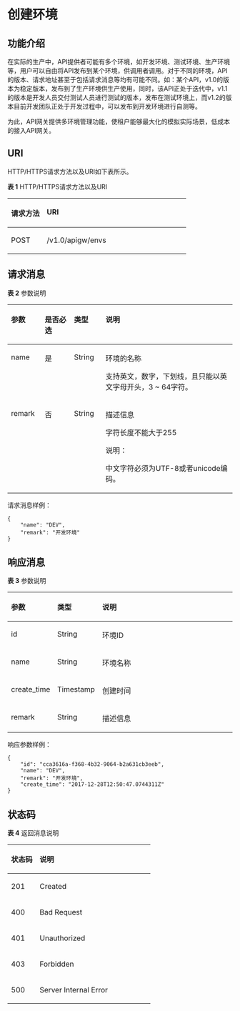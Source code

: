 # 创建环境<a name="ZH-CN_TOPIC_0000001082135105"></a>

## 功能介绍<a name="zh-cn_topic_0118922244_section55469153"></a>

在实际的生产中，API提供者可能有多个环境，如开发环境、测试环境、生产环境等，用户可以自由将API发布到某个环境，供调用者调用。对于不同的环境，API的版本、请求地址甚至于包括请求消息等均有可能不同。如：某个API，v1.0的版本为稳定版本，发布到了生产环境供生产使用，同时，该API正处于迭代中，v1.1的版本是开发人员交付测试人员进行测试的版本，发布在测试环境上，而v1.2的版本目前开发团队正处于开发过程中，可以发布到开发环境进行自测等。

为此，API网关提供多环境管理功能，使租户能够最大化的模拟实际场景，低成本的接入API网关。

## URI<a name="zh-cn_topic_0118922244_section29460329"></a>

HTTP/HTTPS请求方法以及URI如下表所示。

**表 1**  HTTP/HTTPS请求方法以及URI

<a name="zh-cn_topic_0118922244_table9532032"></a>
<table><thead align="left"><tr id="zh-cn_topic_0118922244_row526639"><th class="cellrowborder" valign="top" width="20%" id="mcps1.2.3.1.1"><p id="zh-cn_topic_0118922244_p42657813"><a name="zh-cn_topic_0118922244_p42657813"></a><a name="zh-cn_topic_0118922244_p42657813"></a>请求方法</p>
</th>
<th class="cellrowborder" valign="top" width="80%" id="mcps1.2.3.1.2"><p id="zh-cn_topic_0118922244_p32730835"><a name="zh-cn_topic_0118922244_p32730835"></a><a name="zh-cn_topic_0118922244_p32730835"></a>URI</p>
</th>
</tr>
</thead>
<tbody><tr id="zh-cn_topic_0118922244_row33952018"><td class="cellrowborder" valign="top" width="20%" headers="mcps1.2.3.1.1 "><p id="zh-cn_topic_0118922244_p65758970"><a name="zh-cn_topic_0118922244_p65758970"></a><a name="zh-cn_topic_0118922244_p65758970"></a>POST</p>
</td>
<td class="cellrowborder" valign="top" width="80%" headers="mcps1.2.3.1.2 "><p id="zh-cn_topic_0118922244_p24876338"><a name="zh-cn_topic_0118922244_p24876338"></a><a name="zh-cn_topic_0118922244_p24876338"></a>/v1.0/apigw/envs</p>
</td>
</tr>
</tbody>
</table>

## 请求消息<a name="zh-cn_topic_0118922244_section63816370"></a>

**表 2**  参数说明

<a name="zh-cn_topic_0118922244_table1717474"></a>
<table><thead align="left"><tr id="zh-cn_topic_0118922244_row29542137"><th class="cellrowborder" valign="top" width="15%" id="mcps1.2.5.1.1"><p id="zh-cn_topic_0118922244_p44102876"><a name="zh-cn_topic_0118922244_p44102876"></a><a name="zh-cn_topic_0118922244_p44102876"></a>参数</p>
</th>
<th class="cellrowborder" valign="top" width="13%" id="mcps1.2.5.1.2"><p id="zh-cn_topic_0118922244_p15563175"><a name="zh-cn_topic_0118922244_p15563175"></a><a name="zh-cn_topic_0118922244_p15563175"></a>是否必选</p>
</th>
<th class="cellrowborder" valign="top" width="14.000000000000002%" id="mcps1.2.5.1.3"><p id="zh-cn_topic_0118922244_p52657667"><a name="zh-cn_topic_0118922244_p52657667"></a><a name="zh-cn_topic_0118922244_p52657667"></a>类型</p>
</th>
<th class="cellrowborder" valign="top" width="57.99999999999999%" id="mcps1.2.5.1.4"><p id="zh-cn_topic_0118922244_p37412631"><a name="zh-cn_topic_0118922244_p37412631"></a><a name="zh-cn_topic_0118922244_p37412631"></a>说明</p>
</th>
</tr>
</thead>
<tbody><tr id="zh-cn_topic_0118922244_row10524300"><td class="cellrowborder" valign="top" width="15%" headers="mcps1.2.5.1.1 "><p id="zh-cn_topic_0118922244_p47161994"><a name="zh-cn_topic_0118922244_p47161994"></a><a name="zh-cn_topic_0118922244_p47161994"></a>name</p>
</td>
<td class="cellrowborder" valign="top" width="13%" headers="mcps1.2.5.1.2 "><p id="zh-cn_topic_0118922244_p62025144"><a name="zh-cn_topic_0118922244_p62025144"></a><a name="zh-cn_topic_0118922244_p62025144"></a>是</p>
</td>
<td class="cellrowborder" valign="top" width="14.000000000000002%" headers="mcps1.2.5.1.3 "><p id="zh-cn_topic_0118922244_p57980734"><a name="zh-cn_topic_0118922244_p57980734"></a><a name="zh-cn_topic_0118922244_p57980734"></a>String</p>
</td>
<td class="cellrowborder" valign="top" width="57.99999999999999%" headers="mcps1.2.5.1.4 "><p id="zh-cn_topic_0118922244_p65927877"><a name="zh-cn_topic_0118922244_p65927877"></a><a name="zh-cn_topic_0118922244_p65927877"></a>环境的名称</p>
<p id="zh-cn_topic_0118922244_p11475995"><a name="zh-cn_topic_0118922244_p11475995"></a><a name="zh-cn_topic_0118922244_p11475995"></a>支持英文，数字，下划线，且只能以英文字母开头，3 ~ 64字符。</p>
</td>
</tr>
<tr id="zh-cn_topic_0118922244_row49845607"><td class="cellrowborder" valign="top" width="15%" headers="mcps1.2.5.1.1 "><p id="zh-cn_topic_0118922244_p10962361"><a name="zh-cn_topic_0118922244_p10962361"></a><a name="zh-cn_topic_0118922244_p10962361"></a>remark</p>
</td>
<td class="cellrowborder" valign="top" width="13%" headers="mcps1.2.5.1.2 "><p id="zh-cn_topic_0118922244_p15536035"><a name="zh-cn_topic_0118922244_p15536035"></a><a name="zh-cn_topic_0118922244_p15536035"></a>否</p>
</td>
<td class="cellrowborder" valign="top" width="14.000000000000002%" headers="mcps1.2.5.1.3 "><p id="zh-cn_topic_0118922244_p50459342"><a name="zh-cn_topic_0118922244_p50459342"></a><a name="zh-cn_topic_0118922244_p50459342"></a>String</p>
</td>
<td class="cellrowborder" valign="top" width="57.99999999999999%" headers="mcps1.2.5.1.4 "><p id="zh-cn_topic_0118922244_p60674914"><a name="zh-cn_topic_0118922244_p60674914"></a><a name="zh-cn_topic_0118922244_p60674914"></a>描述信息</p>
<p id="zh-cn_topic_0118922244_p7270965"><a name="zh-cn_topic_0118922244_p7270965"></a><a name="zh-cn_topic_0118922244_p7270965"></a>字符长度不能大于255</p>
<div class="note" id="zh-cn_topic_0118922244_note20200152985412"><a name="zh-cn_topic_0118922244_note20200152985412"></a><a name="zh-cn_topic_0118922244_note20200152985412"></a><span class="notetitle"> 说明： </span><div class="notebody"><p id="zh-cn_topic_0118922244_p15200162915544"><a name="zh-cn_topic_0118922244_p15200162915544"></a><a name="zh-cn_topic_0118922244_p15200162915544"></a>中文字符必须为UTF-8或者unicode编码。</p>
</div></div>
</td>
</tr>
</tbody>
</table>

请求消息样例：

```
{
	"name": "DEV",
	"remark": "开发环境"
}
```

## 响应消息<a name="zh-cn_topic_0118922244_section1743476"></a>

**表 3**  参数说明

<a name="zh-cn_topic_0118922244_table5508329"></a>
<table><thead align="left"><tr id="zh-cn_topic_0118922244_row35969539"><th class="cellrowborder" valign="top" width="20%" id="mcps1.2.4.1.1"><p id="zh-cn_topic_0118922244_p27851519"><a name="zh-cn_topic_0118922244_p27851519"></a><a name="zh-cn_topic_0118922244_p27851519"></a>参数</p>
</th>
<th class="cellrowborder" valign="top" width="20%" id="mcps1.2.4.1.2"><p id="zh-cn_topic_0118922244_p41380592"><a name="zh-cn_topic_0118922244_p41380592"></a><a name="zh-cn_topic_0118922244_p41380592"></a>类型</p>
</th>
<th class="cellrowborder" valign="top" width="60%" id="mcps1.2.4.1.3"><p id="zh-cn_topic_0118922244_p63493694"><a name="zh-cn_topic_0118922244_p63493694"></a><a name="zh-cn_topic_0118922244_p63493694"></a>说明</p>
</th>
</tr>
</thead>
<tbody><tr id="zh-cn_topic_0118922244_row42715600"><td class="cellrowborder" valign="top" width="20%" headers="mcps1.2.4.1.1 "><p id="zh-cn_topic_0118922244_p37411599"><a name="zh-cn_topic_0118922244_p37411599"></a><a name="zh-cn_topic_0118922244_p37411599"></a>id</p>
</td>
<td class="cellrowborder" valign="top" width="20%" headers="mcps1.2.4.1.2 "><p id="zh-cn_topic_0118922244_p10440674"><a name="zh-cn_topic_0118922244_p10440674"></a><a name="zh-cn_topic_0118922244_p10440674"></a>String</p>
</td>
<td class="cellrowborder" valign="top" width="60%" headers="mcps1.2.4.1.3 "><p id="zh-cn_topic_0118922244_p40388274"><a name="zh-cn_topic_0118922244_p40388274"></a><a name="zh-cn_topic_0118922244_p40388274"></a>环境ID</p>
</td>
</tr>
<tr id="zh-cn_topic_0118922244_row27950148"><td class="cellrowborder" valign="top" width="20%" headers="mcps1.2.4.1.1 "><p id="zh-cn_topic_0118922244_p49369497"><a name="zh-cn_topic_0118922244_p49369497"></a><a name="zh-cn_topic_0118922244_p49369497"></a>name</p>
</td>
<td class="cellrowborder" valign="top" width="20%" headers="mcps1.2.4.1.2 "><p id="zh-cn_topic_0118922244_p39506335"><a name="zh-cn_topic_0118922244_p39506335"></a><a name="zh-cn_topic_0118922244_p39506335"></a>String</p>
</td>
<td class="cellrowborder" valign="top" width="60%" headers="mcps1.2.4.1.3 "><p id="zh-cn_topic_0118922244_p45896573"><a name="zh-cn_topic_0118922244_p45896573"></a><a name="zh-cn_topic_0118922244_p45896573"></a>环境名称</p>
</td>
</tr>
<tr id="zh-cn_topic_0118922244_row10415981"><td class="cellrowborder" valign="top" width="20%" headers="mcps1.2.4.1.1 "><p id="zh-cn_topic_0118922244_p38388164"><a name="zh-cn_topic_0118922244_p38388164"></a><a name="zh-cn_topic_0118922244_p38388164"></a>create_time</p>
</td>
<td class="cellrowborder" valign="top" width="20%" headers="mcps1.2.4.1.2 "><p id="zh-cn_topic_0118922244_p22433542"><a name="zh-cn_topic_0118922244_p22433542"></a><a name="zh-cn_topic_0118922244_p22433542"></a>Timestamp</p>
</td>
<td class="cellrowborder" valign="top" width="60%" headers="mcps1.2.4.1.3 "><p id="zh-cn_topic_0118922244_p5177629"><a name="zh-cn_topic_0118922244_p5177629"></a><a name="zh-cn_topic_0118922244_p5177629"></a>创建时间</p>
</td>
</tr>
<tr id="zh-cn_topic_0118922244_row46598668"><td class="cellrowborder" valign="top" width="20%" headers="mcps1.2.4.1.1 "><p id="zh-cn_topic_0118922244_p16395773"><a name="zh-cn_topic_0118922244_p16395773"></a><a name="zh-cn_topic_0118922244_p16395773"></a>remark</p>
</td>
<td class="cellrowborder" valign="top" width="20%" headers="mcps1.2.4.1.2 "><p id="zh-cn_topic_0118922244_p52989238"><a name="zh-cn_topic_0118922244_p52989238"></a><a name="zh-cn_topic_0118922244_p52989238"></a>String</p>
</td>
<td class="cellrowborder" valign="top" width="60%" headers="mcps1.2.4.1.3 "><p id="zh-cn_topic_0118922244_p64269920"><a name="zh-cn_topic_0118922244_p64269920"></a><a name="zh-cn_topic_0118922244_p64269920"></a>描述信息</p>
</td>
</tr>
</tbody>
</table>

响应参数样例：

```
{
	"id": "cca3616a-f368-4b32-9064-b2a631cb3eeb",
	"name": "DEV",
	"remark": "开发环境",
	"create_time": "2017-12-28T12:50:47.0744311Z"
}
```

## 状态码<a name="zh-cn_topic_0118922244_section37476421"></a>

**表 4**  返回消息说明

<a name="zh-cn_topic_0118922244_table62896751"></a>
<table><thead align="left"><tr id="zh-cn_topic_0118922244_row51515956"><th class="cellrowborder" valign="top" width="20%" id="mcps1.2.3.1.1"><p id="zh-cn_topic_0118922244_p12042908"><a name="zh-cn_topic_0118922244_p12042908"></a><a name="zh-cn_topic_0118922244_p12042908"></a>状态码</p>
</th>
<th class="cellrowborder" valign="top" width="80%" id="mcps1.2.3.1.2"><p id="zh-cn_topic_0118922244_p35951505"><a name="zh-cn_topic_0118922244_p35951505"></a><a name="zh-cn_topic_0118922244_p35951505"></a>说明</p>
</th>
</tr>
</thead>
<tbody><tr id="zh-cn_topic_0118922244_row26390778"><td class="cellrowborder" valign="top" width="20%" headers="mcps1.2.3.1.1 "><p id="zh-cn_topic_0118922244_p57278272"><a name="zh-cn_topic_0118922244_p57278272"></a><a name="zh-cn_topic_0118922244_p57278272"></a>201</p>
</td>
<td class="cellrowborder" valign="top" width="80%" headers="mcps1.2.3.1.2 "><p id="zh-cn_topic_0118922244_p9028426"><a name="zh-cn_topic_0118922244_p9028426"></a><a name="zh-cn_topic_0118922244_p9028426"></a>Created</p>
</td>
</tr>
<tr id="zh-cn_topic_0118922244_row14146972"><td class="cellrowborder" valign="top" width="20%" headers="mcps1.2.3.1.1 "><p id="zh-cn_topic_0118922244_p5054088"><a name="zh-cn_topic_0118922244_p5054088"></a><a name="zh-cn_topic_0118922244_p5054088"></a>400</p>
</td>
<td class="cellrowborder" valign="top" width="80%" headers="mcps1.2.3.1.2 "><p id="zh-cn_topic_0118922244_p14836248203011"><a name="zh-cn_topic_0118922244_p14836248203011"></a><a name="zh-cn_topic_0118922244_p14836248203011"></a>Bad Request</p>
</td>
</tr>
<tr id="zh-cn_topic_0118922244_row60551827"><td class="cellrowborder" valign="top" width="20%" headers="mcps1.2.3.1.1 "><p id="zh-cn_topic_0118922244_p5750975"><a name="zh-cn_topic_0118922244_p5750975"></a><a name="zh-cn_topic_0118922244_p5750975"></a>401</p>
</td>
<td class="cellrowborder" valign="top" width="80%" headers="mcps1.2.3.1.2 "><p id="zh-cn_topic_0118922244_p63175864"><a name="zh-cn_topic_0118922244_p63175864"></a><a name="zh-cn_topic_0118922244_p63175864"></a>Unauthorized</p>
</td>
</tr>
<tr id="zh-cn_topic_0118922244_row192278368305"><td class="cellrowborder" valign="top" width="20%" headers="mcps1.2.3.1.1 "><p id="zh-cn_topic_0118922244_p202279369300"><a name="zh-cn_topic_0118922244_p202279369300"></a><a name="zh-cn_topic_0118922244_p202279369300"></a>403</p>
</td>
<td class="cellrowborder" valign="top" width="80%" headers="mcps1.2.3.1.2 "><p id="zh-cn_topic_0118922244_p1222717361307"><a name="zh-cn_topic_0118922244_p1222717361307"></a><a name="zh-cn_topic_0118922244_p1222717361307"></a>Forbidden</p>
</td>
</tr>
<tr id="zh-cn_topic_0118922244_row31711869"><td class="cellrowborder" valign="top" width="20%" headers="mcps1.2.3.1.1 "><p id="zh-cn_topic_0118922244_p18524563"><a name="zh-cn_topic_0118922244_p18524563"></a><a name="zh-cn_topic_0118922244_p18524563"></a>500</p>
</td>
<td class="cellrowborder" valign="top" width="80%" headers="mcps1.2.3.1.2 "><p id="zh-cn_topic_0118922244_p14947689"><a name="zh-cn_topic_0118922244_p14947689"></a><a name="zh-cn_topic_0118922244_p14947689"></a>Server Internal Error</p>
</td>
</tr>
</tbody>
</table>

